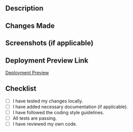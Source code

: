## Description
<!-- Describe the purpose of this pull request -->

## Changes Made
<!-- Describe the changes you made in this pull request -->

## Screenshots (if applicable)
<!-- Add screenshots or gifs to showcase the changes visually -->

## Deployment Preview Link
<!-- Provide the link to the deployment preview for reviewers to test your changes -->
[Deployment Preview](URL_HERE)

## Checklist
- [ ] I have tested my changes locally.
- [ ] I have added necessary documentation (if applicable).
- [ ] I have followed the coding style guidelines.
- [ ] All tests are passing.
- [ ] I have reviewed my own code.
